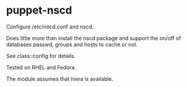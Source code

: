 puppet-nscd
===========

Configure /etc/nscd.conf and nscd.

Does little more than install the nscd package
and support the on/off of databases passwd,
groups and hosts to cache or not.

See class::config for details.

Tested on RHEL and Fedora.

The module assumes that hiera is available.

